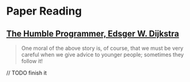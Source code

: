 # Paper Reading

## [The Humble Programmer, Edsger W. Dijkstra](https://www.cs.utexas.edu/~EWD/transcriptions/EWD03xx/EWD340.html)

> One moral of the above story is, of course, that we must be very careful when we give advice to younger people; sometimes they follow it!

// TODO finish it
